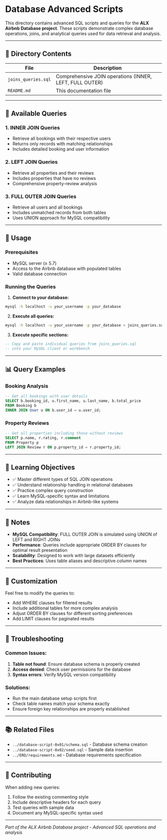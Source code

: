 # Database Advanced Scripts

This directory contains advanced SQL scripts and queries for the **ALX Airbnb Database project**. These scripts demonstrate complex database operations, joins, and analytical queries used for data retrieval and analysis.

---

## 📁 Directory Contents

| File | Description |
|------|-------------|
| `joins_queries.sql` | Comprehensive JOIN operations (INNER, LEFT, FULL OUTER) |
| `README.md` | This documentation file |

---

## 🔗 Available Queries

### 1. **INNER JOIN Queries**
- Retrieve all bookings with their respective users
- Returns only records with matching relationships
- Includes detailed booking and user information

### 2. **LEFT JOIN Queries** 
- Retrieve all properties and their reviews
- Includes properties that have no reviews
- Comprehensive property-review analysis

### 3. **FULL OUTER JOIN Queries**
- Retrieve all users and all bookings
- Includes unmatched records from both tables
- Uses UNION approach for MySQL compatibility

---

## 🚀 Usage

### Prerequisites
- MySQL server (≥ 5.7)
- Access to the Airbnb database with populated tables
- Valid database connection

### Running the Queries

1. **Connect to your database:**
```bash
mysql -h localhost -u your_username -p your_database
```

2. **Execute all queries:**
```bash
mysql -h localhost -u your_username -p your_database < joins_queries.sql
```

3. **Execute specific sections:**
```sql
-- Copy and paste individual queries from joins_queries.sql
-- into your MySQL client or workbench
```

---

## 📊 Query Examples

### Booking Analysis
```sql
-- Get all bookings with user details
SELECT b.booking_id, u.first_name, u.last_name, b.total_price
FROM Booking b
INNER JOIN User u ON b.user_id = u.user_id;
```

### Property Reviews
```sql
-- Get all properties including those without reviews
SELECT p.name, r.rating, r.comment
FROM Property p
LEFT JOIN Review r ON p.property_id = r.property_id;
```

---

## 🎯 Learning Objectives

- ✅ Master different types of SQL JOIN operations
- ✅ Understand relationship handling in relational databases
- ✅ Practice complex query construction
- ✅ Learn MySQL-specific syntax and limitations
- ✅ Analyze data relationships in Airbnb-like systems

---

## 📝 Notes

- **MySQL Compatibility**: FULL OUTER JOIN is simulated using UNION of LEFT and RIGHT JOINs
- **Performance**: Queries include appropriate ORDER BY clauses for optimal result presentation
- **Scalability**: Designed to work with large datasets efficiently
- **Best Practices**: Uses table aliases and descriptive column names

---

## 🔧 Customization

Feel free to modify the queries to:
- Add WHERE clauses for filtered results
- Include additional tables for more complex analysis
- Adjust ORDER BY clauses for different sorting preferences
- Add LIMIT clauses for paginated results

---

## 🐛 Troubleshooting

### Common Issues:
1. **Table not found**: Ensure database schema is properly created
2. **Access denied**: Check user permissions for the database
3. **Syntax errors**: Verify MySQL version compatibility

### Solutions:
- Run the main database setup scripts first
- Check table names match your schema exactly
- Ensure foreign key relationships are properly established

---

## 📚 Related Files

- `../database-script-0x01/schema.sql` - Database schema creation
- `../database-script-0x02/seed.sql` - Sample data insertion
- `../ERD/requirements.md` - Database requirements specification

---

## 🤝 Contributing

When adding new queries:
1. Follow the existing commenting style
2. Include descriptive headers for each query
3. Test queries with sample data
4. Document any MySQL-specific syntax used

---

*Part of the ALX Airbnb Database project - Advanced SQL operations and analysis*